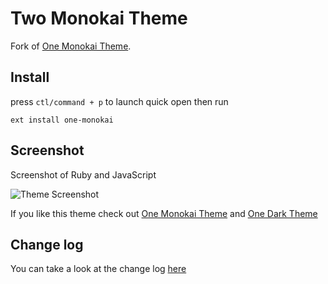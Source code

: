 # Two Monokai Theme

Fork of [One Monokai Theme](https://github.com/azemoh/vscode-one-monokai).

<!-- [![made in nigeria](https://img.shields.io/badge/made%20in-nigeria-008751.svg?style=flat-square)](https://github.com/acekyd/made-in-nigeria)  [![Version](https://vsmarketplacebadge.apphb.com/version/azemoh.one-monokai.svg)](https://marketplace.visualstudio.com/items?itemName=azemoh.one-monokai) [![Installs](https://vsmarketplacebadge.apphb.com/installs/azemoh.one-monokai.svg)](https://marketplace.visualstudio.com/items?itemName=azemoh.one-monokai) [![Ratings](https://vsmarketplacebadge.apphb.com/rating/azemoh.one-monokai.svg)](https://marketplace.visualstudio.com/items?itemName=azemoh.one-monokai) [![GitHub stars](https://img.shields.io/github/stars/azemoh/vscode-one-monokai.svg?style=social&label=Star&maxAge=2592000)](https://github.com/azemoh/vscode-one-monokai) -->


## Install

press `ctl/command + p` to launch quick open then run
```
ext install one-monokai
```

## Screenshot
Screenshot of Ruby and JavaScript

![Theme Screenshot](screenshot-v0.2.0.png)

If you like this theme check out [One Monokai Theme](https://github.com/azemoh/vscode-one-monokai) and [One Dark Theme](https://marketplace.visualstudio.com/items?itemName=azemoh.theme-onedark)


## Change log
You can take a look at the change log [here](https://github.com/azemoh/vscode-one-monokai/blob/master/CHANGELOG.md)
